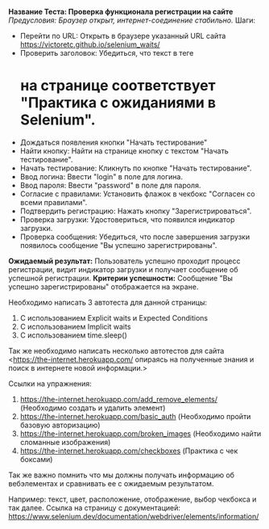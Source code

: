 **Название Теста: Проверка функционала регистрации на сайте**
*Предусловия: Браузер открыт, интернет-соединение стабильно.*
Шаги:

* Перейти по URL: Открыть в браузере указанный URL сайта <https://victoretc.github.io/selenium_waits/>
* Проверить заголовок: Убедиться, что текст в теге <h1> на странице соответствует "Практика с ожиданиями в Selenium".
* Дождаться появления кнопки "Начать тестирование"
* Найти кнопку: Найти на странице кнопку с текстом "Начать тестирование".
* Начать тестирование: Кликнуть по кнопке "Начать тестирование".
* Ввод логина: Ввести "login" в поле для логина.
* Ввод пароля: Ввести "password" в поле для пароля.
* Согласие с правилами: Установить флажок в чекбокс "Согласен со всеми правилами".
* Подтвердить регистрацию: Нажать кнопку "Зарегистрироваться".
* Проверка загрузки: Удостовериться, что появился индикатор загрузки.
* Проверка сообщения: Убедиться, что после завершения загрузки появилось сообщение "Вы успешно зарегистрированы".

**Ожидаемый результат:** Пользователь успешно проходит процесс регистрации, видит индикатор загрузки и получает сообщение об успешной регистрации.
**Критерии успешности:** Сообщение "Вы успешно зарегистрированы" отображается на экране.

Необходимо написать 3 автотеста для данной страницы:

1. С использованием Explicit waits и Expected Conditions
2. С использованием Implicit waits
3. С использованием time.sleep()



Так же необходимо написать несколько автотестов для сайта <https://the-internet.herokuapp.com/ опираясь на полученные знания и поиск в интернете новой информации.>

Ссылки на упражнения:

1. <https://the-internet.herokuapp.com/add_remove_elements/> (Необходимо создать и удалить элемент)
2. <https://the-internet.herokuapp.com/basic_auth> (Необходимо пройти базовую авторизацию)
3. <https://the-internet.herokuapp.com/broken_images> (Необходимо найти сломанные изображения)
4. <https://the-internet.herokuapp.com/checkboxes> (Практика с чек боксами)

Так же важно помнить что мы должны получать информацию об вебэлементах и сравнивать ее с ожидаемым результатом.

Например: текст, цвет, расположение, отображение, выбор чекбокса и так далее. 
Ссылка на страницу с документацией: <https://www.selenium.dev/documentation/webdriver/elements/information/>